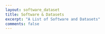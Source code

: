 ```yaml
---
layout: software_dataset
title: Software & Datasets
excerpt: "A List of Software and Datasets"
comments: false
---
```


